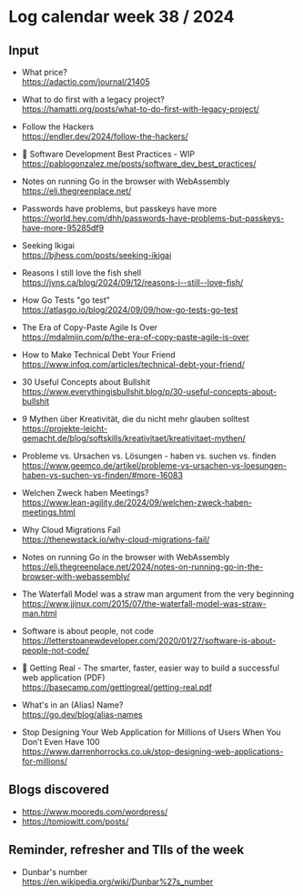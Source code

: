 # Log calendar week 38 / 2024

## Input
- What price?  
https://adactio.com/journal/21405

- What to do first with a legacy project?  
https://hamatti.org/posts/what-to-do-first-with-legacy-project/

- Follow the Hackers  
https://endler.dev/2024/follow-the-hackers/

- :memo: Software Development Best Practices - WIP  
https://pablogonzalez.me/posts/software_dev_best_practices/

- Notes on running Go in the browser with WebAssembly  
https://eli.thegreenplace.net/

- Passwords have problems, but passkeys have more  
https://world.hey.com/dhh/passwords-have-problems-but-passkeys-have-more-95285df9

- Seeking Ikigai  
https://bjhess.com/posts/seeking-ikigai

- Reasons I still love the fish shell  
https://jvns.ca/blog/2024/09/12/reasons-i--still--love-fish/

- How Go Tests "go test"  
https://atlasgo.io/blog/2024/09/09/how-go-tests-go-test

- The Era of Copy-Paste Agile Is Over  
https://mdalmijn.com/p/the-era-of-copy-paste-agile-is-over

- How to Make Technical Debt Your Friend  
https://www.infoq.com/articles/technical-debt-your-friend/

- 30 Useful Concepts about Bullshit  
https://www.everythingisbullshit.blog/p/30-useful-concepts-about-bullshit

- 9 Mythen über Kreativität, die du nicht mehr glauben solltest  
https://projekte-leicht-gemacht.de/blog/softskills/kreativitaet/kreativitaet-mythen/

- Probleme vs. Ursachen vs. Lösungen - haben vs. suchen vs. finden  
https://www.geemco.de/artikel/probleme-vs-ursachen-vs-loesungen-haben-vs-suchen-vs-finden/#more-16083

- Welchen Zweck haben Meetings?  
https://www.lean-agility.de/2024/09/welchen-zweck-haben-meetings.html

- Why Cloud Migrations Fail  
https://thenewstack.io/why-cloud-migrations-fail/
- Notes on running Go in the browser with WebAssembly  
https://eli.thegreenplace.net/2024/notes-on-running-go-in-the-browser-with-webassembly/

- The Waterfall Model was a straw man argument from the very beginning  
https://www.jjinux.com/2015/07/the-waterfall-model-was-straw-man.html

- Software is about people, not code  
https://letterstoanewdeveloper.com/2020/01/27/software-is-about-people-not-code/


- :memo: Getting Real - The smarter, faster, easier way to build a successful web application (PDF)  
https://basecamp.com/gettingreal/getting-real.pdf

- What's in an (Alias) Name?  
https://go.dev/blog/alias-names

- Stop Designing Your Web Application for Millions of Users When You Don’t Even Have 100  
https://www.darrenhorrocks.co.uk/stop-designing-web-applications-for-millions/


## Blogs discovered
- https://www.mooreds.com/wordpress/
- https://tomjowitt.com/posts/

## Reminder, refresher and TIls of the week
- Dunbar's number  
https://en.wikipedia.org/wiki/Dunbar%27s_number
